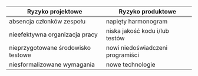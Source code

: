 <html>
<body>
<!--StartFragment-->

Ryzyko projektowe | Ryzyko produktowe
-- | --
absencja członków zespołu | napięty harmonogram
nieefektywna organizacja pracy | niska jakość kodu i/lub testów
nieprzygotowane środowisko testowe | nowi niedoświadczeni programiści
niesformalizowane wymagania | nowe technologie

<!--EndFragment-->
</body>
</html>